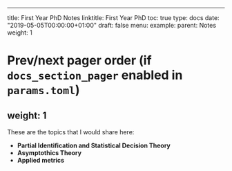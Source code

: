  ---
title: First Year PhD Notes
linktitle: First Year PhD
toc: true
type: docs
date: "2019-05-05T00:00:00+01:00"
draft: false
menu:
  example:
    parent: Notes
    weight: 1

# Prev/next pager order (if `docs_section_pager` enabled in `params.toml`)
weight: 1
---

These are the topics that I would share here:

* **Partial Identification and Statistical Decision Theory**
* **Asymptothics Theory**
* **Applied metrics**



 
